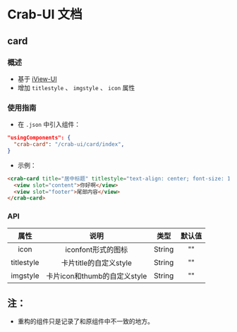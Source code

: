 # Crab-UI 文档

## card


### 概述

+ 基于 [iView-UI](https://weapp.iviewui.com/components/card)
+ 增加 `titlestyle` 、 `imgstyle` 、 `icon` 属性


### 使用指南

+ 在 `.json` 中引入组件：

```json
"usingComponents": {
  "crab-card": "/crab-ui/card/index",
}
```

+ 示例：

```html
<crab-card title="居中标题" titlestyle="text-align: center; font-size: 18px;">
  <view slot="content">你好啊</view>
  <view slot="footer">尾部内容</view>
</crab-card>
```


### API

| 属性 | 说明 | 类型 | 默认值 |
| :------:| :------: | :------: | :------: |
| icon | iconfont形式的图标 | String | "" |
| titlestyle | 卡片title的自定义style | String | "" |
| imgstyle | 卡片icon和thumb的自定义style | String | "" |


## 注：
+ 重构的组件只是记录了和原组件中不一致的地方。